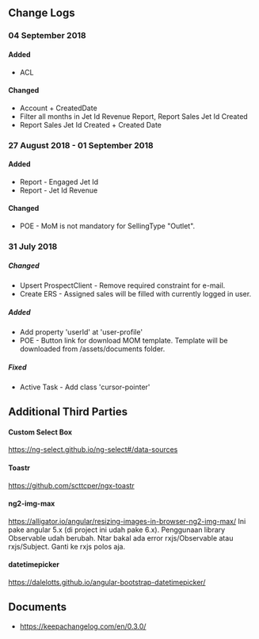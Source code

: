 ## Change Logs

### 04 September 2018
#### Added
- ACL

#### Changed
- Account + CreatedDate
- Filter all months in Jet Id Revenue Report, Report Sales Jet Id Created
- Report Sales Jet Id Created + Created Date

### 27 August 2018 - 01 September 2018
#### Added
- Report - Engaged Jet Id
- Report - Jet Id Revenue

#### Changed
- POE - MoM is not mandatory for SellingType "Outlet".


### 31 July 2018
##### Changed
- Upsert ProspectClient - Remove required constraint for e-mail.
- Create ERS - Assigned sales will be filled with currently logged in user.

##### Added
- Add property 'userId' at 'user-profile'
- POE - Button link for download MOM template. Template will be downloaded from /assets/documents folder.

##### Fixed
- Active Task - Add class 'cursor-pointer'

## Additional Third Parties

#### Custom Select Box
https://ng-select.github.io/ng-select#/data-sources

#### Toastr
https://github.com/scttcper/ngx-toastr

#### ng2-img-max
https://alligator.io/angular/resizing-images-in-browser-ng2-img-max/
Ini pake angular 5.x (di project ini udah pake 6.x). Penggunaan library Observable udah berubah. Ntar bakal ada error rxjs/Observable atau rxjs/Subject. Ganti ke rxjs polos aja.

#### datetimepicker
https://dalelotts.github.io/angular-bootstrap-datetimepicker/


## Documents
- https://keepachangelog.com/en/0.3.0/